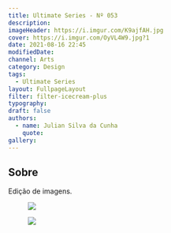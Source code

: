 ```yaml
---
title: Ultimate Series - Nº 053
description:
imageHeader: https://i.imgur.com/K9ajfAH.jpg
cover: https://i.imgur.com/OyVL4W9.jpg?1
date: 2021-08-16 22:45
modifiedDate:
channel: Arts
category: Design
tags:
  - Ultimate Series
layout: FullpageLayout
filter: filter-icecream-plus
typography:
draft: false
authors:
  - name: Julian Silva da Cunha
    quote:
gallery:
---
```


## Sobre

Edição de imagens.

<figure>
<img src="https://i.imgur.com/K9ajfAH.jpg" className="max-w-none mx-auto block"/>
</figure>

<figure>
<img src="https://i.imgur.com/dldlvc0.jpg" className="max-w-none mx-auto block"/>
</figure>
